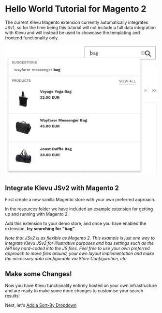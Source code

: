 # Hello World Tutorial for Magento 2

The current Klevu Magento extension currently automatically integrates JSv1,
so for the time being this tutorial will not include a full data integration with Klevu
and will instead be used to showcase the templating and frontend functionality only.

![Klevu Quick Search](/getting-started/1-hello-world/images/intro-quick-search.jpg)

## Integrate Klevu JSv2 with Magento 2

First create a new vanilla Magento store with your own preferred approach.

In the resources folder we have included an
[example extension](/getting-started/1-hello-world/magento2/resources)
for getting up and running with Magento 2. 

Add this extension to your demo store, and once you have enabled the extension,
**try searching for "bag"**.

_Note that JSv2 is as flexible as Magento 2. This example is just one
way to integrate Klevu JSv2 for illustrative purposes and has settings such
as the API key hard-coded into the JS files. Feel free to use your own preferred approach
to move files around, your own layout implementation and make the necessary data
configurable via Store Configuration, etc._

## Make some Changes!

Now you have Klevu functionality entirely hosted on your own infrastructure
and are ready to make some more changes to customise your search results!

Next, let's [Add a Sort-By Dropdown](/getting-started/2-sort/magento2)
